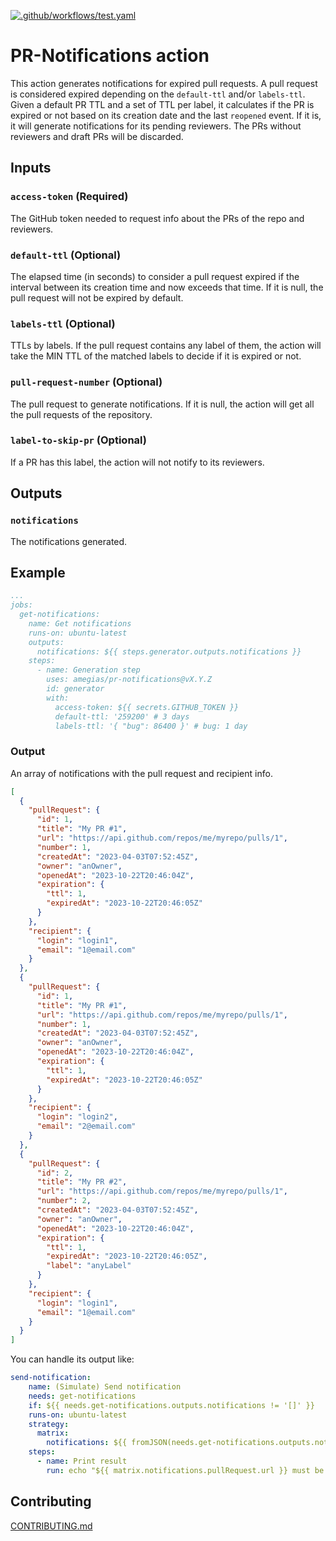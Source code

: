 [![.github/workflows/test.yaml](https://github.com/amegias/pr-notifications/actions/workflows/test.yaml/badge.svg)](https://github.com/amegias/pr-notifications/actions/workflows/test.yaml)

# PR-Notifications action

This action generates notifications for expired pull requests. A pull request is considered expired depending on the `default-ttl` and/or `labels-ttl`.
Given a default PR TTL and a set of TTL per label, it calculates if the PR is expired or not based on its creation date and the last `reopened` event. If it is, it will generate notifications for its pending reviewers.
The PRs without reviewers and draft PRs will be discarded.

## Inputs

### `access-token` (Required)

The GitHub token needed to request info about the PRs of the repo and reviewers.

### `default-ttl` (Optional)

The elapsed time (in seconds) to consider a pull request expired if the interval between its creation time and now exceeds that time.
If it is null, the pull request will not be expired by default.

### `labels-ttl` (Optional)

TTLs by labels. If the pull request contains any label of them, the action will take the MIN TTL of the matched labels to decide if it is expired or not.

### `pull-request-number` (Optional)

The pull request to generate notifications. If it is null, the action will get all the pull requests of the repository.
### `label-to-skip-pr` (Optional)

If a PR has this label, the action will not notify to its reviewers.


## Outputs

### `notifications`

The notifications generated.

## Example
```yaml
...
jobs:
  get-notifications:
    name: Get notifications
    runs-on: ubuntu-latest
    outputs:
      notifications: ${{ steps.generator.outputs.notifications }}
    steps:
      - name: Generation step
        uses: amegias/pr-notifications@vX.Y.Z
        id: generator
        with:
          access-token: ${{ secrets.GITHUB_TOKEN }}
          default-ttl: '259200' # 3 days
          labels-ttl: '{ "bug": 86400 }' # bug: 1 day
```

### Output

An array of notifications with the pull request and recipient info.

```json
[
  {
    "pullRequest": {
      "id": 1,
      "title": "My PR #1",
      "url": "https://api.github.com/repos/me/myrepo/pulls/1",
      "number": 1,
      "createdAt": "2023-04-03T07:52:45Z",
      "owner": "anOwner",
      "openedAt": "2023-10-22T20:46:04Z",
      "expiration": {
        "ttl": 1,
        "expiredAt": "2023-10-22T20:46:05Z"
      }
    },
    "recipient": {
      "login": "login1",
      "email": "1@email.com"
    }
  },
  {
    "pullRequest": {
      "id": 1,
      "title": "My PR #1",
      "url": "https://api.github.com/repos/me/myrepo/pulls/1",
      "number": 1,
      "createdAt": "2023-04-03T07:52:45Z",
      "owner": "anOwner",
      "openedAt": "2023-10-22T20:46:04Z",
      "expiration": {
        "ttl": 1,
        "expiredAt": "2023-10-22T20:46:05Z"
      }
    },
    "recipient": {
      "login": "login2",
      "email": "2@email.com"
    }
  },
  {
    "pullRequest": {
      "id": 2,
      "title": "My PR #2",
      "url": "https://api.github.com/repos/me/myrepo/pulls/1",
      "number": 2,
      "createdAt": "2023-04-03T07:52:45Z",
      "owner": "anOwner",
      "openedAt": "2023-10-22T20:46:04Z",
      "expiration": {
        "ttl": 1,
        "expiredAt": "2023-10-22T20:46:05Z",
        "label": "anyLabel"
      }
    },
    "recipient": {
      "login": "login1",
      "email": "1@email.com"
    }
  }
]
```

You can handle its output like:
```yaml
send-notification:
    name: (Simulate) Send notification
    needs: get-notifications
    if: ${{ needs.get-notifications.outputs.notifications != '[]' }}
    runs-on: ubuntu-latest
    strategy:
      matrix:
        notifications: ${{ fromJSON(needs.get-notifications.outputs.notifications) }}
    steps:
      - name: Print result
        run: echo "${{ matrix.notifications.pullRequest.url }} must be reviewed by ${{ matrix.notifications.recipient.login }}"
```

## Contributing
[CONTRIBUTING.md](./CONTRIBUTING.md)
